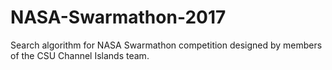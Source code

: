 # NASA-Swarmathon-2017
Search algorithm for NASA Swarmathon competition designed by members of the CSU Channel Islands team.
